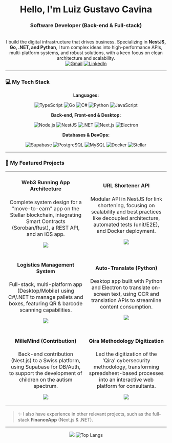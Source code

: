 <div align="center">
  <h1 align="center">Hello, I'm Luiz Gustavo Cavina</h1>
  <h3 align="center">Software Developer (Back-end & Full-stack)</h3>
</div>

<br>

<div align="center">
  I build the digital infrastructure that drives business. Specializing in <strong>NestJS, Go, .NET, and Python</strong>, I turn complex ideas into high-performance APIs, multi-platform systems, and robust solutions, with a keen focus on clean architecture and scalability.
</div>

<div align="center">
  <a href="mailto:luizcavina@gmail.com" target="_blank"><img src="https://img.shields.io/badge/Gmail-D14836?style=for-the-badge&logo=gmail&logoColor=white" alt="Gmail" /></a>
  <a href="https://linkedin.com/in/luiz-gustavo-cavina-faria/" target="_blank"><img src="https://img.shields.io/badge/LinkedIn-0077B5?style=for-the-badge&logo=linkedin&logoColor=white" alt="LinkedIn" /></a>
</div>

<hr>

### 💻 **My Tech Stack**

<div align="center">
  <p><strong>Languages:</strong></p>
  <img src="https://img.shields.io/badge/TypeScript-3178C6?style=for-the-badge&logo=typescript&logoColor=white" alt="TypeScript" />
  <img src="https://img.shields.io/badge/Go-00ADD8?style=for-the-badge&logo=go&logoColor=white" alt="Go" />
  <img src="https://img.shields.io/badge/C%23-239120?style=for-the-badge&logo=c-sharp&logoColor=white" alt="C#" />
  <img src="https://img.shields.io/badge/Python-3776AB?style=for-the-badge&logo=python&logoColor=white" alt="Python" />
  <img src="https://img.shields.io/badge/JavaScript-F7DF1E?style=for-the-badge&logo=javascript&logoColor=black" alt="JavaScript" />

  <p><strong>Back-end, Front-end & Desktop:</strong></p>
  <img src="https://img.shields.io/badge/Node.js-339933?style=for-the-badge&logo=nodedotjs&logoColor=white" alt="Node.js" />
  <img src="https://img.shields.io/badge/NestJS-E0234E?style=for-the-badge&logo=nestjs&logoColor=white" alt="NestJS" />
  <img src="https://img.shields.io/badge/.NET-512BD4?style=for-the-badge&logo=dotnet&logoColor=white" alt=".NET" />
  <img src="https://img.shields.io/badge/Next.js-000000?style=for-the-badge&logo=nextdotjs&logoColor=white" alt="Next.js" />
  <img src="https://img.shields.io/badge/Electron-47848F?style=for-the-badge&logo=electron&logoColor=white" alt="Electron" />

  <p><strong>Databases & DevOps:</strong></p>
  <img src="https://img.shields.io/badge/Supabase-3FCF8E?style=for-the-badge&logo=supabase&logoColor=white" alt="Supabase" />
  <img src="https://img.shields.io/badge/PostgreSQL-4169E1?style=for-the-badge&logo=postgresql&logoColor=white" alt="PostgreSQL" />
  <img src="https://img.shields.io/badge/MySQL-4479A1?style=for-the-badge&logo=mysql&logoColor=white" alt="MySQL" />
  <img src="https://img.shields.io/badge/Docker-2496ED?style=for-the-badge&logo=docker&logoColor=white" alt="Docker" />
  <img src="https://img.shields.io/badge/Stellar-000000?style=for-the-badge&logo=stellar&logoColor=white" alt="Stellar" />
</div>

<hr>

### 🚀 **My Featured Projects**

<table width="100%">
  <tr>
    <td width="50%">
      <h4 align="center">Web3 Running App Architecture</h4>
      <p align="center">Complete system design for a "move-to-earn" app on the Stellar blockchain, integrating Smart Contracts (Soroban/Rust), a REST API, and an iOS app.</p>
      <p align="center">
        <a href="https://github.com/Pizzy-23/stellar-running-app-architecture" target="_blank">
          <img src="https://img.shields.io/badge/VIEW_ARCHITECTURE-000000?style=for-the-badge&logo=Stellar&logoColor=white">
        </a>
      </p>
    </td>
    <td width="50%">
      <h4 align="center">URL Shortener API</h4>
      <p align="center">Modular API in NestJS for link shortening, focusing on scalability and best practices like decoupled architecture, automated tests (unit/E2E), and Docker deployment.</p>
      <p align="center">
        <!-- Substitua pelo link correto do repositório do encurtador de links se for diferente -->
        <a href="https://github.com/Pizzy-23/url-shortener" target="_blank">
          <img src="https://img.shields.io/badge/VIEW_CODE-E0234E?style=for-the-badge&logo=nestjs&logoColor=white">
        </a>
      </p>
    </td>
  </tr>
  <tr>
    <td width="50%">
      <h4 align="center">Logistics Management System</h4>
      <p align="center">Full-stack, multi-platform app (Desktop/Mobile) using C#/.NET to manage pallets and boxes, featuring QR & barcode scanning capabilities.</p>
      <p align="center">
        <a href="https://github.com/Pizzy-23/manager-system-front" target="_blank">
          <img src="https://img.shields.io/badge/VIEW_FRONTEND-181717?style=for-the-badge&logo=github&logoColor=white">
        </a>
      </p>
    </td>
    <td width="50%">
      <h4 align="center">Auto-Translate (Python)</h4>
      <p align="center">Desktop app built with Python and Electron to translate on-screen text, using OCR and translation APIs to streamline content consumption.</p>
      <p align="center">
        <a href="https://github.com/Pizzy-23/auto-translate" target="_blank">
          <img src="https://img.shields.io/badge/VIEW_CODE-3776AB?style=for-the-badge&logo=python&logoColor=white">
        </a>
      </p>
    </td>
  </tr>
  <tr>
     <td width="50%">
      <h4 align="center">MilieMind (Contribution)</h4>
      <p align="center">Back-end contribution (Nest.js) to a Swiss platform, using Supabase for DB/Auth, to support the development of children on the autism spectrum.</p>
      <p align="center">
          <img src="https://img.shields.io/badge/CONFIDENTIAL-D3D3D3?style=for-the-badge">
      </p>
    </td>
    <td width="50%">
      <h4 align="center">Qira Methodology Digitization</h4>
      <p align="center">Led the digitization of the 'Qira' cybersecurity methodology, transforming spreadsheet-based processes into an interactive web platform for consultants.</p>
      <p align="center">
        <img src="https://img.shields.io/badge/CONFIDENTIAL-D3D3D3?style=for-the-badge">
      </p>
    </td>
  </tr>
</table>

> ✨ I also have experience in other relevant projects, such as the full-stack **FinanceApp** (Next.js & .NET).

<hr>

<div align="center">
  <img src="https://github-readme-stats.vercel.app/api?username=Pizzy-23&show_icons=true&theme=dracula&include_all_commits=true&count_private=true%22%20alt=%22Luiz%27s%20GitHub%20stats%22" />
  <img src="https://github-readme-stats.vercel.app/api/top-langs/?username=Pizzy-23&layout=compact&theme=dracula" alt="Top Langs" />
</div>
